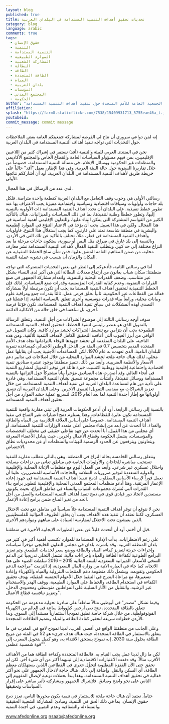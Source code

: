 ```yaml
---
layout: blog
published: true
title: تحديات تحقيق أهداف التنمية المستدامة في البلدان العربية
category: blog
language: arabic
comments: true
tags: 
  - حقوق الإنسان
  - التنمية
  - التنمية المستدامة
  - الموارد الطبيعية
  - المشاركة الشعبية
  - البطالة
  - الطاقة
  - الطاقة المتجددة
  - المياه
  - بلدان العربية
  - المؤسسات
  - المجتمع المدني
  - الحكومة
author: "نجيب صعب أمين عام المنتدى العربي للبيئة والتنمية (أفد) في الجمعية العامة للأمم المتحدة حول تنفيذ أهداف التنمية المستدامة"
affiliation: 
splash: "https://farm8.staticflickr.com/7538/15409931713_5755eae46a_t.jpg"
youtubeid: 
commit_message: commit message
---
```

إنه لمن دواعي سروري أن تتاح لي الفرصة لمشاركة جمعيتكم العامة بعض الملاحظات حول التحديات التي تواجه تنفيذ أهداف التنمية المستدامة في البلدان العربية.

نحن في المنتدى العربي للبيئة والتنمية (أفد) نستمر في إشراك كثير من اللاعبين الإقليميين، بمن فيهم مسؤولو السياسات العامة والقطاع الخاص والمجتمع الأكاديمي والمنظمات غير الحكومية ووسائل الإعلام، في مسألة التنمية المستدامة، خصوصاً من خلال تقاريرنا السنوية حول حالة البيئة العربية. وفي هذا الإطار، يعمل "أفد" حالياً على خريطة طريق لأهداف التنمية المستدامة في البلدان العربية، أود أن أشارككم نتائجها الأولى.

لدي عدد من الرسائل في هذا المجال.

رسالتي الأولى هي وجوب وقف التعامل مع البلدان العربية كقطعة واحدة متراصة. فلكل بلد حاجات وأولويات وسياقات اقتصادية وسياسية واجتماعية مميزة يجب الاعتراف بها عند تطوير خطط تنفيذية. على البلدان أن تحدد أهداف التنمية المستدامة ذات الأولوية بالنسبة إليها، وتطور خططاً وطنية لتنفيذها، بما في ذلك السياسات والميزانيات. هناك بالتأكيد الكثير من القواسم المشتركة التي يمكن البناء عليها، وللتعاون الإقليمي أهمية أساسية في هذا المجال. ولكن في هذا السبيل يحب أن يؤخذ في الاعتبار التنوّع في الموارد الطبيعية والبشرية في منطقة شاسعة تمتد على قارتين، كما يجب استغلال هذا التنوع. فأولويات وأهداف التنمية المستدامة في قطر، مثلاً، تختلف بالتأكيد عن تلك التي في الأردن. وبالنسبة إلى بلد غارق في صراع، مثل اليمن أو سورية، ستكون حاجات مرحلة ما بعد النزاع مختلفة إلى حد كبير. ويتطلب التنفيذ الفعال لأهداف التنمية المستدامة نشر معارف محلية، من ضمن المفاهيم العامة المتفق عليها. فمن شأن سلخ الخطط التنفيذية عن المكان والزمان أن يتسبب في تشويه عملية التنمية.

أما في رسالتي الثانية، فأدعوكم إلى النظر في بعض التحديات المشتركة التي تواجه منطقتنا: سكان شباب يعانون من ارتفاع معدلات البطالة التي هي أكبر لدى النساء بشكل غير متناسب، وضعف القدرات البحثية والتنموية، وانعدام مشاركة الجمهور في صنع القرارات التنموية، وعدم كفاية القدرات المؤسسية وقدرات صنع السياسات. لذلك فإن الخطط التنفيذية لتحقيق أهداف التنمية المستدامة يجب أن تكون مرتبطة أولاً بمشاركة فعالة من القطاعات غير الحكومية، ثانياً بخلق فرص عمل، ثالثاً بقدرات جمع ومراقبة علوم وبيانات محلية، ورابعاً ببناء قدرات مؤسسية وأخرى تتعلق بالسياسة العامة. إذا فشلنا في التصدي لهذه المشكلات في سياق تنفيذ أهداف التنمية المستدامة، نكون فوّتنا فرصة أخرى، بل ساهمنا في خلق حالة من الاتكالية الدائمة.

سوف أوجه رسالتي الثالثة إلى موضوع الشراكات من أجل التنمية. وتتعلق الرسالة بالتمويل الذي هو عنصر رئيسي لتنفيذ الخطط. فتحقيق أهداف التنمية المستدامة الطموحة يجب أن يتزامن مع تنشيط الشراكات لحشد موارد كافية. وكان التمويل غير الوافي من أبرز العيوب التي أعاقت التحقيق الكامل لأهداف التنمية للألفية. ومن هذه الناحية، على البلدان المتقدمة أن تحشد جهودها للوفاء بالتزاماتها تجاه هدف الأمم المتحدة القديم بتخصيص 0.7 في المئة من الدخل الوطني الاجمالي كمساعدة تنموية للبلدان النامية، الذي تعهدت به عام 1970. لكن المساعدات الأجنبية يجب أن يقابلها عمل محلي. لذلك هناك حاجة ملحة لحشد الموارد المحلية من خلال اصلاحات في تدابير دعم الأسعار والأنظمة الضريبية. وأبعد من ذلك، تتميز منطقتنا بوجود عشرة صناديق تنمية اقتصادية واجتماعية إقليمية ووطنية اكتسبت خبرة هائلة في توفير التمويل لمشاريع التنمية في أنحاء العالم. وقد أصدرت هذه الصناديق مؤخراً بياناً مشتركاً حول التزامها بالتنمية المستدامة ووسائل تنفيذها، وأنشأت مجموعة تنسيق بشأن التنمية المستدامة. وهي قادرة على تأدية دور هام لمساعدة البلدان العربية في تنفيذ أهداف التنمية المستدامة، من خلال تعزيز الشراكات مع مقدمي التمويل التنموي الآخرين. وعلى البلدان العربية أن تنسق أولوياتها مع إطار أجندة التنمية لما بعد العام 2015، لتسريع عملية حشد الموارد من أجل تحقيق أهداف التنمية المستدامة.

بالنسبة إلى رسالتي الرابعة، أود أن أدعو الحكومات العربية إلى تبني مقاربة واقعية للتنمية المستدامة تكون عابرة للقطاعات. وهذا يستلزم دمج اعتبارات تغير المناخ في تنفيذ أهداف التنمية المستدامة، خصوصاً على أساس العلاقة التلازمية بين المياه والطاقة والغذاء. أنا أتحدث عن أبعد من إنشاء مجلس أعلى متعدد الوزارات للتنمية المستدامة، أو أي مجلس من هذا القبيل. أنا أتحدث عن جهد تفاعلي حقيقي في مختلف التخصصات والمؤسسات، يشمل الحكومة وقطاع الأعمال وآخرين، حيث يتبادل الأعضاء المعرفة ويتعاونون ويترفعون عن الحدود الرسمية للهيئات والمنظمات أو عن محدوديات نطاق الاختصاص.

وتتعلق رسالتي الخامسة بحالة النزاع في المنطقة. وهي بالتالي تتطلب مقاربة للتنفيذ تستجيب مباشرة للحاجات والأولويات الخاصة في مناطق تعاني من نزاعات مسلحة واحتلال عسكري غير شرعي. وأبعد من العمل  اليوم مع منظمات الإغاثة المحلية والإقليمية والدولية المتعددة لتوفير ضروريات السلامة والحاجات الأساسية للمتضررين، علينا أن نعمل فوراً لإرساء الأساس المطلوب لدمج تنفيذ أهداف التنمية المستدامة في جهود إعادة الإعمار المرتقبة. وهنا أدعو منظمات المجتمع المدني المحلية والإقليمية لتطوير برامج بناء القدرات التي تُشرك مجموعات الشباب والنساء في مناطق النزاع، بحيث يكونون مستعدين لاتخاذ دور قيادي قوي في دمج تنفيذ أهداف التنمية المستدامة والعمل من أجل الحد من تغير المناخ ضمن برامج إعادة الإعمار.

نحن لا نتوقع أن توفر أهداف التنمية المستدامة حلاً سياسياً في مناطق تقع تحت الاحتلال العسكري، لكننا نعتقد أن تنفيذ هذه الأهداف يجب أن يخلق الظروف المؤاتية للفلسطينيين الذين يعيشون تحت الاحتلال لممارسة السيادة على مياههم ومواردهم الأخرى.

قبل أن أختم، أود أن أتحدث قليلاً عن بعض التطورات الايجابية الأخيرة في منطقتنا.

على رغم الاضطرابات، بدأت الإدارة المستدامة للموارد تكتسب أهمية أكبر في كثير من بلدان المنطقة العربية. وقد باشرت بلدان في مجلس التعاون الخليجي مؤخراً سياسات وإجراءات جريئة لتعزيز كفاءة المياه والطاقة ووضع سعر لخدمات الطبيعة. وتم تعزيز البرامج الطوعية لكفاءة الطاقة والمياه بإجراءات مالية، تشمل التخلي تدريجياً عن الدعم السخي للأسعار. الميزانية السعودية للسنة المالية 2015 – 2016 سلطت الضوء على هذا الاتجاه، كما جاء في العبارة الآتية من وزارة المال السعودية، إذ التزمت "مراجعة الدعم الحكومي وتقويمه، ويشمل ذلك منظومة دعم المنتجات البترولية والمياه والكهرباء وإعادة تسعيرها، مع مراعاة التدرج في التنفيذ خلال الأعوام الخمسة المقبلة، بهدف تحقيق الكفاءة في استخدام الطاقة، والحفاظ على الموارد الطبيعية، ووقف الهدر والاستخدام غير الرشيد، والتقليل من الآثار السلبية على المواطنين متوسطي ومحدودي الدخل، وتعزيز تنافسية قطاع الأعمال".

وفيما تشكل "مصدر" في أبوظبي مثالاً ساطعاً على مبادرة تحولية مدعومة من الحكومة تتعلق بالطاقة المتجددة، تنتج دبي أرخص كيلوواط ساعة في العالم من الكهرباء الفوتوفولطية، من خلال شركة خاصة تطبق نموذجاً استثمارياً مستنداً إلى السوق. وبدأ الأردن خطوات سريعة لتحفيز كفاءة الطاقة والمياه وتعميم الطاقات المتجددة.

وعلى الجانب من منطقتنا الواقع في أقصى الغرب، لدينا نموذج لامع في المغرب في ما يتعلق بالاستثمار في الطاقة المتجددة، حيث هناك هدف جريء هو 52 في المئة من مزيج الطاقة بحلول سنة 2030. إنه نموذج يستحق الاقتداء به، وهو كفيل بتحويل المغرب إلى "قوة شمسية عظمى".

لكن ما زال لدينا عمل يجب القيام به. فالطاقة المتجددة وكفاءة الطاقة هما من الأهداف الأقرب منالاً. وقد دفعت الاعتبارات الاقتصادية إلى تبنيهما أكثر من أي شيء آخر. لكن لم نحقق حتى الآن القفزة المطلوبة لتحوُّل جذري في القطاعين اللذين يستهلكان معظم الطاقة، أي السكن والنقل. وإضافة إلى ذلك، هناك حاجة لادخال الجمهور على نحو أكثر فعالية في تحقيق أهداف التنمية المستدامة. وهذا يبدأ بحملات توعية لإيصال المفهوم إلى الناس على نحو واضح وصادق. فلإشراك الجمهور ومشاركته تأثير مباشر على إقرار السياسات وتحقيقها.

ختاماً، نعتقد أن هناك حاجة ملحة للاستثمار في تنمية يكون محورها الناس، تعزز دمج حقوق الإنسان، بما في ذلك الحق في التنمية، ومبادئ المشاركة الشعبية الحقيقية والمساءلة والشفافية وعدم التمييز، في أجندة التنمية.

www.afedonline.org
nsaab@afedonline.org